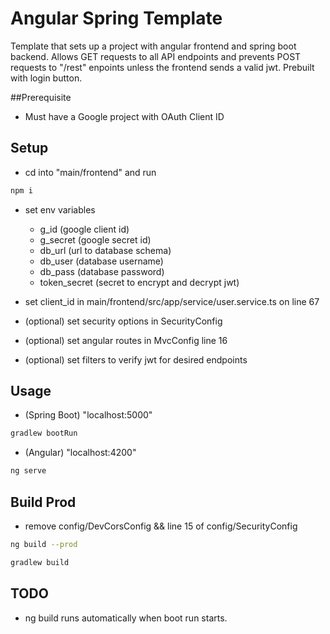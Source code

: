 # Angular Spring Template

Template that sets up a project with angular frontend and spring boot backend. Allows GET requests to all API endpoints and prevents POST requests to "/rest" enpoints unless the frontend sends a valid jwt. Prebuilt with login button.

##Prerequisite

- Must have a Google project with OAuth Client ID 

## Setup

- cd into "main/frontend" and run
```bash
npm i
```
- set env variables
    - g_id (google client id)
    - g_secret (google secret id)
    - db_url (url to database schema)
    - db_user (database username)
    - db_pass (database password)
    - token_secret (secret to encrypt and decrypt jwt)

- set client_id in main/frontend/src/app/service/user.service.ts on line 67

- (optional) set security options in SecurityConfig

- (optional) set angular routes in MvcConfig line 16

- (optional) set filters to verify jwt for desired endpoints

## Usage

- (Spring Boot) "localhost:5000"
```bash
gradlew bootRun
```
- (Angular) "localhost:4200"
```bash
ng serve
```

## Build Prod

- remove config/DevCorsConfig && line 15 of config/SecurityConfig

```bash
ng build --prod
```
```bash
gradlew build
```

## TODO

- ng build runs automatically when boot run starts.
